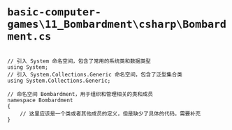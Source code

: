 # `basic-computer-games\11_Bombardment\csharp\Bombardment.cs`

```

// 引入 System 命名空间，包含了常用的系统类和数据类型
using System;
// 引入 System.Collections.Generic 命名空间，包含了泛型集合类
using System.Collections.Generic;

// 命名空间 Bombardment，用于组织和管理相关的类和成员
namespace Bombardment
{
    // 这里应该是一个类或者其他成员的定义，但是缺少了具体的代码，需要补充
}

```